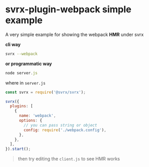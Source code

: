 # svrx-plugin-webpack simple example

A very simple example for showing the webpack **HMR** under svrx


**cli way**


```bash
svrx --webpack
```

**or programmatic way**

```js
node server.js
```

where in `server.js`

```js
const svrx = require('@svrx/svrx');

svrx({
  plugins: [
    {
      name: 'webpack',
      options: {
        // you can pass string or object
        config: require('./webpack.config'),
      },
    },
  ],
}).start();

```

> then try editing the `client.js` to see HMR works
